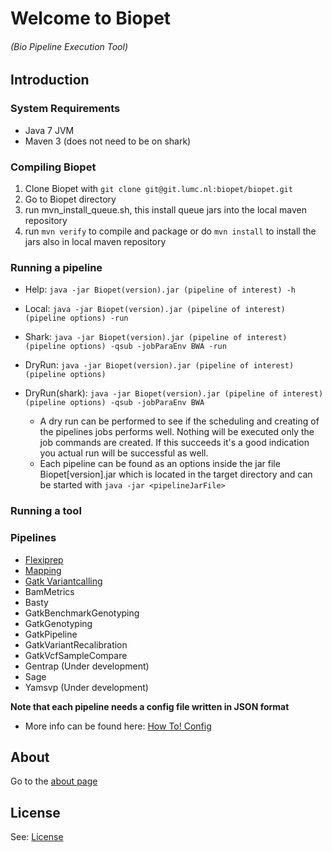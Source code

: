 # Welcome to Biopet
###### (Bio Pipeline Execution Tool)

## Introduction
### System Requirements
- Java 7 JVM
- Maven 3 (does not need to be on shark)

### Compiling Biopet

1. Clone Biopet with `git clone git@git.lumc.nl:biopet/biopet.git`
2. Go to Biopet directory
3. run mvn_install_queue.sh, this install queue jars into the local maven repository
4. run `mvn verify` to compile and package or do `mvn install` to install the jars also in local maven repository

### Running a pipeline
- Help: `java -jar Biopet(version).jar (pipeline of interest) -h`
- Local: `java -jar Biopet(version).jar (pipeline of interest) (pipeline options) -run`
- Shark: `java -jar Biopet(version).jar (pipeline of interest) (pipeline options) -qsub -jobParaEnv BWA -run`
- DryRun: `java -jar Biopet(version).jar (pipeline of interest) (pipeline options)` 
- DryRun(shark): `java -jar Biopet(version).jar (pipeline of interest) (pipeline options) -qsub -jobParaEnv BWA`

    - A dry run can be performed to see if the scheduling and creating of the pipelines jobs performs well. Nothing will be executed only the job commands are created. If this succeeds it's a good indication you actual run will be successful as well.
    - Each pipeline can be found as an options inside the jar file Biopet[version].jar which is located in the target directory and can be started with `java -jar <pipelineJarFile>`

### Running a tool


### Pipelines

- [Flexiprep](https://git.lumc.nl/biopet/biopet/wikis/Flexiprep-Pipeline)
- [Mapping](https://git.lumc.nl/biopet/biopet/wikis/Mapping-Pipeline)
- [Gatk Variantcalling](https://git.lumc.nl/biopet/biopet/wikis/GATK-Variantcalling-Pipeline)
- BamMetrics
- Basty
- GatkBenchmarkGenotyping
- GatkGenotyping
- GatkPipeline
- GatkVariantRecalibration
- GatkVcfSampleCompare
- Gentrap (Under development)
- Sage
- Yamsvp (Under development)

__Note that each pipeline needs a config file written in JSON format__

- More info can be found here: [How To! Config](https://git.lumc.nl/biopet/biopet/wikis/Config)

## About 
Go to the [about page](about)

## License

See: [License](license)
